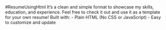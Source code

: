 #ResumeUsingHtml
 It’s a clean and simple format to showcase my skills, education, and experience.
 Feel free to check it out and use it as a template for your own resume!
 Built with: - Plain HTML (No CSS or JavaScript) - Easy to customize and update
